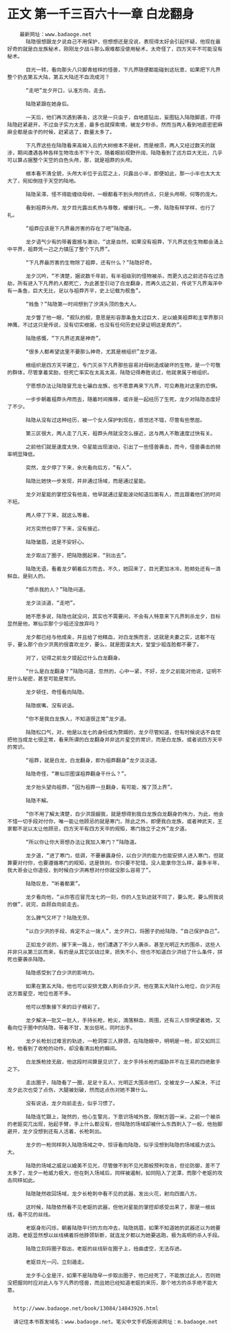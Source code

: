 # 正文 第一千三百六十一章 白龙翻身
        最新网址：www.badaoge.net
          陆隐很想跟龙夕说自己不用保护，但想想还是没说，表现得太好会引起怀疑，他现在最好奇的就是白龙族秘术，刚刚龙夕战斗那么艰难都没使用秘术，太奇怪了，四方天平不可能没有秘术。
      
          目光一转，看向那头八只脚青蛙样的怪兽，下凡界随便都能碰到这玩意，如果把下凡界整个扔去第五大陆，第五大陆还不血流成河？
      
          “走吧”龙夕开口，认准方向，走去。
      
          陆隐紧跟在她身后。
      
          一天后，他们再次遇到袭击，这次是一只虫子，自地底钻出，妄图钻入陆隐脚底，吓得陆隐赶紧避开，不过虫子实力太差，最多也就探索境，被龙夕秒杀，然而当两人看到地底密密麻麻全都是虫子的时候，赶紧逃了，数量太多了。
      
          下凡界这些在陆隐看来高耸入云的大树根本不是树，而是根须，两人又经过数天的跋涉，期间遭遇各种各样生物攻击不下十次，随着眼前视野开阔，陆隐看到了远方巨大无比，几乎可以算占据整个天空的白色头颅，那，就是祖莽的头颅。
      
          根本看不清全貌，头颅大半位于云层之上，只露出小半，即便如此，那一小半也太大太大了，宛如倒挂于天空的陆地。
      
          陆隐呆滞，怪不得能缠绕母树，一眼都看不到头颅的终点，只是头颅啊，何等的庞大。
      
          看到祖莽头颅，龙夕目光露出炙热与尊敬，缓缓行礼，一旁，陆隐有样学样，也行了礼。
      
          “祖莽应该是下凡界最厉害的存在了吧”陆隐道。
      
          龙夕语气少有的带着震撼与激动，“这是自然，如果没有祖莽，下凡界这些生物都会涌上中平界，祖莽凭一己之力镇压了整个下凡界”。
      
          “下凡界最厉害的生物除了祖莽，还有什么？”陆隐好奇。
      
          龙夕沉吟，“不清楚，据说数千年前，有半祖级别的怪物被杀，而更久远之前还存在过浩劫，所有进入下凡界的人都死亡，为此甚至引动了白龙翻身，而再久远之前，传说下凡界海洋中有一条鱼，巨大无比，足以与祖莽齐平，史上记载为舰鱼”。
      
          “贱鱼？”陆隐第一时间想到了汐淇头顶的鱼大人。
      
          龙夕瞥了他一眼，“舰队的舰，意思是形容那条鱼太过巨大，足以媲美祖莽和主宰界那只神鹰，不过这只是传说，没有切实根据，也没有任何历史纪录证明这是真的”。
      
          陆隐感慨，“下凡界还真是神奇”。
      
          “很多人都希望这里不要那么神奇，尤其是根组织”龙夕道。
      
          根组织是四方天平建立，专门灭杀下凡界那些容易对母树造成破坏的生物，是一个可敬的群体，尽管拿着奖励，但死亡率实在太高太高，陆隐记得寿胜说过，他就隶属于根组织。
      
          宁愿想办法让陆隐冒充龙七骗白龙族，也不愿意再来下凡界，可见寿胜对这里的恐惧。
      
          一步步朝着祖莽头颅而去，随着时间推移，或许是一起经历了生死，龙夕对陆隐态度好了不少。
      
          陆隐从没有过这种经历，被一个女人保护到现在，感觉还不错，尽管有些憋屈。
      
          第三区很大，两人走了几天，祖莽头颅就没怎么接近，这与两人不敢速度过快有关。
      
          之前他们就是速度太快，令星能出现波动，引出了一些怪兽袭击，而今，怪兽袭击的频率明显降低。
      
          突然，龙夕停了下来，余光看向后方，“有人”。
      
          陆隐比她快一步发现，并非通过场域，而是通过星能。
      
          龙夕对星能的掌控没有他高，他早就通过星能波动知道后面有人，而且跟着他们的时间不短。
      
          两人停了下来，就这么等着。
      
          对方突然也停了下来，没有接近。
      
          陆隐皱眉，这是不安好心。
      
          龙夕取出了圈子，把陆隐圈起来，“别出去”。
      
          陆隐无语，看着龙夕朝着后方而去，不久，她回来了，目光更加冰冷，脸颊处还有一滴鲜血，是别人的。
      
          “想杀我的人？”陆隐问道。
      
          龙夕淡淡道，“走吧”。
      
          她不愿多说，陆隐也就没问，其实也不需要问，不会有人特意来下凡界刺杀龙夕，目标显然是他，寒仙宗那个少祖还没放弃吗？
      
          龙夕都已经与他成亲，并且给了他精血，对白龙族而言，这就是夫妻之实，这都不在乎，要么那个白少洪真的很喜欢龙夕，要么，就是图谋太大，堂堂少祖连脸都不要了。
      
          对了，记得之前龙夕提起过什么白龙翻身。
      
          “什么是白龙翻身？”陆隐问道，忽然的，心中一紧，不好，龙夕之前能对他说，证明不是什么秘密，甚至可能是常识。
      
          龙夕顿住，奇怪看向陆隐。
      
          陆隐抿嘴，没有说话。
      
          “你不是我白龙族人，不知道很正常”龙夕道。
      
          陆隐松口气，对，他是以龙七的身份成为赘婿的，龙夕尽管知道，但有时候说话不自觉把他当成龙七很正常，看来所谓的白龙翻身并非这片星空的常识，而是白龙族，或者说四方天平的常识。
      
          “祖莽，就是白龙，白龙翻身，即为祖莽翻身”龙夕淡淡道。
      
          陆隐奇怪，“寒仙宗图谋祖莽翻身干什么？”。
      
          龙夕抬头望向祖莽，“因为祖莽一旦翻身，有可能，推了顶上界”。
      
          陆隐不解。
      
          “你不用了解太清楚，白少洪觊觎我，就是想得到我白龙族白龙翻身的伟力，为此，他会不惜一切手段对付你，唯一能让他顾忌的就是寒门，除此之外，即便我白龙族，或者神武天，王家都不足以太让他顾忌，四方天平有四方天平的规矩，寒门独立于之外”龙夕道。
      
          “所以你让你大哥想办法让我加入寒门？”陆隐道。
      
          龙夕道，“进了寒门，低调，不要暴露身份，以白少洪的能力也能安排人进入寒门，但就算要对付你，也要遵循寒门的规矩，这是铁则，你只要不犯错，没人能拿你怎么样，最多半年，我大哥会让你退役，到时候白少洪再想对付你就没那么容易了”。
      
          陆隐叹息，“听着都累”。
      
          龙夕看向他，“从你答应冒充龙七的一刻，你的人生轨迹就不同了，要么死，要么照我说的做”，说完，自顾自向前走去。
      
          怎么脾气又坏了？陆隐无奈。
      
          “以白少洪的手段，肯定不止一拨人”，龙夕开口，将圈子扔给陆隐，“自己保护自己”。
      
          正如龙夕说的，接下来一路上，他们遭遇了不少人袭杀，甚至光明正大的围杀，这些人并非只从第三区而来，有的是从其它区绕过来，损失不小，但也不知道白少洪给了什么条件，拼死也要袭杀陆隐。
      
          陆隐感受到了白少洪的影响力。
      
          如果在第五大陆，他也可以安排无数人刺杀白少洪，他在第五大陆什么地位，白少洪在这方面星空，地位也差不多。
      
          他可以想象接下来的日子精彩了。
      
          龙夕解决一批又一批人，手持长枪，枪尖，滴落鲜血，周围，还有三人惊惧望着她，又看向位于圈中的陆隐，带着不甘，发出低吼，同时出手。
      
          龙夕长枪划过难言的轨迹，一枪洞穿三人脖颈，在陆隐眼中，明明是一枪，却又如同三枪，他看到了收枪的动作，却没看清出枪的瞬间。
      
          白龙族枪技无敌，他这段时间算是见识了，龙夕手持长枪的威胁并不在王易的四绝散手之下。
      
          走出圈子，陆隐看了一圈，足足十五人，光明正大围杀他们，全被龙夕一人解决，不过龙夕此次也受了点伤，大腿被划破，然而这点伤对她不算什么。
      
          没有说话，龙夕向前走去，似乎习惯了。
      
          陆隐连忙跟上，陡然的，他心生警兆，下意识场域外放，限制方圆一米，之前一个被杀的老妪突兀出现，抬起手臂，手上什么都没有，但陆隐的场域却被什么东西刺入了一般，他抬脚避开，龙夕没想到还有人活着，长枪刺出。
      
          龙夕的一枪同样刺入陆隐场域之中，惊讶看向陆隐，似乎没想到陆隐的场域威力这么大。
      
          陆隐的场域之威足以媲美不见光，尽管做不到不见光那般预判攻击，但论防御，差不了太多了，龙夕一枪威力极大，但在刺入场域后，同样被遏制，如同陷入了泥潭，而那个老妪的攻击同样如此。
      
          陆隐陡然收回场域，龙夕长枪刺中看不见的武器，发出火花，射向四面八方。
      
          这时候，陆隐依然看不见老妪的武器，但他对星能的掌控却感受出来了，那是一根丝线，看不见的丝线。
      
          老妪身形闪烁，朝着陆隐平行的方向冲去，陆隐挑眉，如果不知道她的武器还以为她要逃跑，老妪显然想以丝线横着将他脖颈斩断，就连龙夕都以为她要逃跑，极为高明的杀人手段。
      
          陆隐立刻将圈子取出，老妪的丝线斩在圈子上，扭曲虚空，无法存进。
      
          老妪目光一闪，立刻遁走。
      
          龙夕手心全是汗，如果不是陆隐早一步取出圈子，他已经死了，不能放过此人，否则她没把握同时应对此人与下凡界的怪兽，而且她已经知道老妪的来历，那个地方的杀手绝不能大意。
      
      
      http://www.badaoge.net/book/13084/14843926.html
      
      请记住本书首发域名：www.badaoge.net。笔尖中文手机版阅读网址：m.badaoge.net